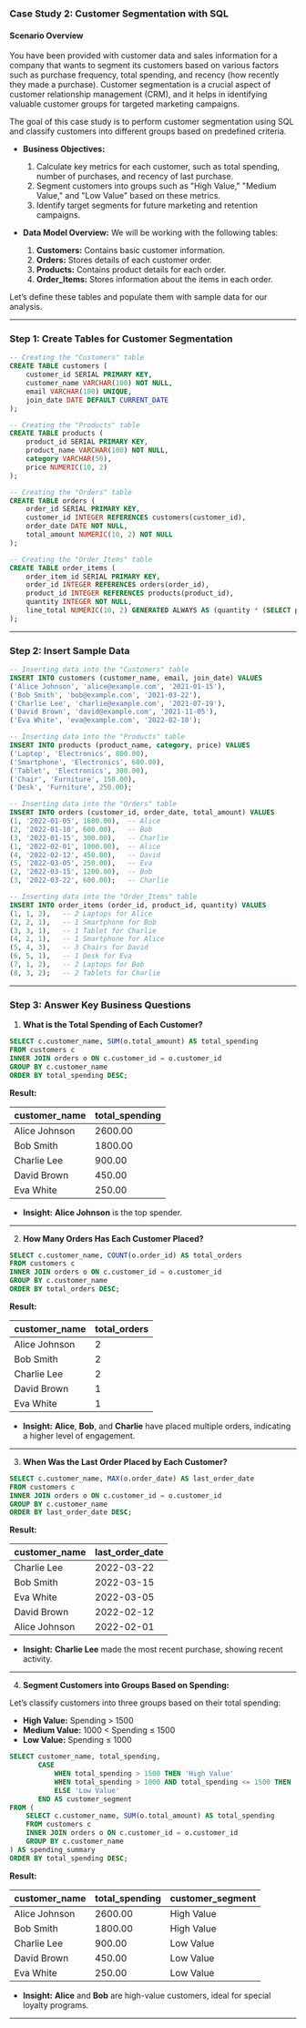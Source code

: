 ### **Case Study 2: Customer Segmentation with SQL**

#### **Scenario Overview**

You have been provided with customer data and sales information for a company that wants to segment its customers based on various factors such as purchase frequency, total spending, and recency (how recently they made a purchase). Customer segmentation is a crucial aspect of customer relationship management (CRM), and it helps in identifying valuable customer groups for targeted marketing campaigns.

The goal of this case study is to perform customer segmentation using SQL and classify customers into different groups based on predefined criteria.

- **Business Objectives:**
  1. Calculate key metrics for each customer, such as total spending, number of purchases, and recency of last purchase.
  2. Segment customers into groups such as "High Value," "Medium Value," and "Low Value" based on these metrics.
  3. Identify target segments for future marketing and retention campaigns.

- **Data Model Overview:**
  We will be working with the following tables:
  1. **Customers:** Contains basic customer information.
  2. **Orders:** Stores details of each customer order.
  3. **Products:** Contains product details for each order.
  4. **Order_Items:** Stores information about the items in each order.

Let’s define these tables and populate them with sample data for our analysis.

---

### **Step 1: Create Tables for Customer Segmentation**

```sql
-- Creating the "Customers" table
CREATE TABLE customers (
    customer_id SERIAL PRIMARY KEY,
    customer_name VARCHAR(100) NOT NULL,
    email VARCHAR(100) UNIQUE,
    join_date DATE DEFAULT CURRENT_DATE
);

-- Creating the "Products" table
CREATE TABLE products (
    product_id SERIAL PRIMARY KEY,
    product_name VARCHAR(100) NOT NULL,
    category VARCHAR(50),
    price NUMERIC(10, 2)
);

-- Creating the "Orders" table
CREATE TABLE orders (
    order_id SERIAL PRIMARY KEY,
    customer_id INTEGER REFERENCES customers(customer_id),
    order_date DATE NOT NULL,
    total_amount NUMERIC(10, 2) NOT NULL
);

-- Creating the "Order_Items" table
CREATE TABLE order_items (
    order_item_id SERIAL PRIMARY KEY,
    order_id INTEGER REFERENCES orders(order_id),
    product_id INTEGER REFERENCES products(product_id),
    quantity INTEGER NOT NULL,
    line_total NUMERIC(10, 2) GENERATED ALWAYS AS (quantity * (SELECT price FROM products WHERE products.product_id = order_items.product_id)) STORED
);
```

---

### **Step 2: Insert Sample Data**

```sql
-- Inserting data into the "Customers" table
INSERT INTO customers (customer_name, email, join_date) VALUES
('Alice Johnson', 'alice@example.com', '2021-01-15'),
('Bob Smith', 'bob@example.com', '2021-03-22'),
('Charlie Lee', 'charlie@example.com', '2021-07-19'),
('David Brown', 'david@example.com', '2021-11-05'),
('Eva White', 'eva@example.com', '2022-02-10');

-- Inserting data into the "Products" table
INSERT INTO products (product_name, category, price) VALUES
('Laptop', 'Electronics', 800.00),
('Smartphone', 'Electronics', 600.00),
('Tablet', 'Electronics', 300.00),
('Chair', 'Furniture', 150.00),
('Desk', 'Furniture', 250.00);

-- Inserting data into the "Orders" table
INSERT INTO orders (customer_id, order_date, total_amount) VALUES
(1, '2022-01-05', 1600.00),  -- Alice
(2, '2022-01-10', 600.00),   -- Bob
(3, '2022-01-15', 300.00),   -- Charlie
(1, '2022-02-01', 1000.00),  -- Alice
(4, '2022-02-12', 450.00),   -- David
(5, '2022-03-05', 250.00),   -- Eva
(2, '2022-03-15', 1200.00),  -- Bob
(3, '2022-03-22', 600.00);   -- Charlie

-- Inserting data into the "Order_Items" table
INSERT INTO order_items (order_id, product_id, quantity) VALUES
(1, 1, 2),   -- 2 Laptops for Alice
(2, 2, 1),   -- 1 Smartphone for Bob
(3, 3, 1),   -- 1 Tablet for Charlie
(4, 2, 1),   -- 1 Smartphone for Alice
(5, 4, 3),   -- 3 Chairs for David
(6, 5, 1),   -- 1 Desk for Eva
(7, 1, 2),   -- 2 Laptops for Bob
(8, 3, 2);   -- 2 Tablets for Charlie
```

---

### **Step 3: Answer Key Business Questions**

1. **What is the Total Spending of Each Customer?**

```sql
SELECT c.customer_name, SUM(o.total_amount) AS total_spending
FROM customers c
INNER JOIN orders o ON c.customer_id = o.customer_id
GROUP BY c.customer_name
ORDER BY total_spending DESC;
```

**Result:**

| customer_name | total_spending |
|---------------|----------------|
| Alice Johnson | 2600.00        |
| Bob Smith     | 1800.00        |
| Charlie Lee   | 900.00         |
| David Brown   | 450.00         |
| Eva White     | 250.00         |

- **Insight:** **Alice Johnson** is the top spender.

---

2. **How Many Orders Has Each Customer Placed?**

```sql
SELECT c.customer_name, COUNT(o.order_id) AS total_orders
FROM customers c
INNER JOIN orders o ON c.customer_id = o.customer_id
GROUP BY c.customer_name
ORDER BY total_orders DESC;
```

**Result:**

| customer_name | total_orders |
|---------------|--------------|
| Alice Johnson | 2            |
| Bob Smith     | 2            |
| Charlie Lee   | 2            |
| David Brown   | 1            |
| Eva White     | 1            |

- **Insight:** **Alice**, **Bob**, and **Charlie** have placed multiple orders, indicating a higher level of engagement.

---

3. **When Was the Last Order Placed by Each Customer?**

```sql
SELECT c.customer_name, MAX(o.order_date) AS last_order_date
FROM customers c
INNER JOIN orders o ON c.customer_id = o.customer_id
GROUP BY c.customer_name
ORDER BY last_order_date DESC;
```

**Result:**

| customer_name | last_order_date |
|---------------|-----------------|
| Charlie Lee   | 2022-03-22      |
| Bob Smith     | 2022-03-15      |
| Eva White     | 2022-03-05      |
| David Brown   | 2022-02-12      |
| Alice Johnson | 2022-02-01      |

- **Insight:** **Charlie Lee** made the most recent purchase, showing recent activity.

---

4. **Segment Customers into Groups Based on Spending:**

Let’s classify customers into three groups based on their total spending:
- **High Value:** Spending > 1500
- **Medium Value:** 1000 < Spending ≤ 1500
- **Low Value:** Spending ≤ 1000

```sql
SELECT customer_name, total_spending,
       CASE
           WHEN total_spending > 1500 THEN 'High Value'
           WHEN total_spending > 1000 AND total_spending <= 1500 THEN 'Medium Value'
           ELSE 'Low Value'
       END AS customer_segment
FROM (
    SELECT c.customer_name, SUM(o.total_amount) AS total_spending
    FROM customers c
    INNER JOIN orders o ON c.customer_id = o.customer_id
    GROUP BY c.customer_name
) AS spending_summary
ORDER BY total_spending DESC;
```

**Result:**

| customer_name | total_spending | customer_segment |
|---------------|----------------|------------------|
| Alice Johnson | 2600.00        | High Value       |
| Bob Smith     | 1800.00        | High Value       |
| Charlie Lee   | 900.00         | Low Value        |
| David Brown   | 450.00         | Low Value        |
| Eva White     | 250.00         | Low Value        |

- **Insight:** **Alice** and **Bob** are high-value customers, ideal for special loyalty programs.

---
